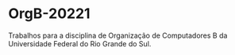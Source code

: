 # OrgB-20221

Trabalhos para a disciplina de Organização de Computadores B da Universidade Federal do Rio Grande do Sul.
